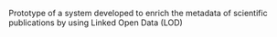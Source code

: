 Prototype of a system developed to enrich the metadata of scientific publications by using Linked Open Data (LOD)
